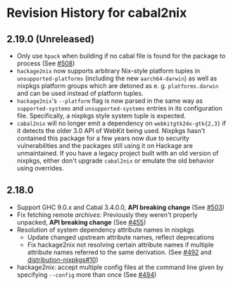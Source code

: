 # Revision History for cabal2nix

## 2.19.0 (Unreleased)

* Only use `hpack` when building if no cabal file is found
  for the package to process
  (See [#508](https://github.com/NixOS/cabal2nix/pull/508))
* `hackage2nix` now supports arbitrary Nix-style platform tuples
  in `unsupported-platforms` (including the new `aarch64-darwin`) as
  well as nixpkgs platform groups which are detoned as e. g.
  `platforms.darwin` and can be used instead of platform tuples.
* `hackage2nix`'s `--platform` flag is now parsed in the same way
  as `supported-systems` and `unsupported-systems` entries in
  its configuration file. Specifically, a nixpkgs style
  system tuple is expected.
* `cabal2nix` will no longer emit a dependency on `webkitgtk24x-gtk{2,3}`
  if it detects the older 3.0 API of WebKit being used. Nixpkgs hasn't
  contained this package for a few years now due to security
  vulnerabilities and the packages still using it on Hackage are
  unmaintained. If you have a legacy project built with an old
  version of nixpkgs, either don't upgrade `cabal2nix` or emulate
  the old behavior using overrides.

## 2.18.0

* Support GHC 9.0.x and Cabal 3.4.0.0,
  **API breaking change**
  (See [#503](https://github.com/NixOS/cabal2nix/pull/503))
* Fix fetching remote _archives_: Previously they weren't properly
  unpacked, **API breaking change**
  (See [#455](https://github.com/NixOS/cabal2nix/pull/455))
* Resolution of system dependency attribute names in nixpkgs
  * Update changed upstream attribute names, reflect deprecations
  * Fix hackage2nix not resolving certain attribute names if multiple
    attribute names referred to the same derivation.
    (See [#492](https://github.com/NixOS/cabal2nix/pull/492) and
    [distribution-nixpkgs#10](https://github.com/NixOS/distribution-nixpkgs/pull/10))
* hackage2nix: accept multiple config files at the command
  line given by specifying `--config` more than once
  (See [#494](https://github.com/NixOS/cabal2nix/pull/494))
